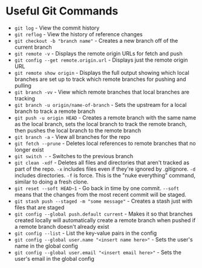 # Useful Git Commands
- `git log` - View the commit history
- `git reflog` - View the history of reference changes
- `git checkout -b "branch name"` - Creates a new branch off of the current branch
- `git remote -v` - Displays the remote origin URLs for fetch and push
- `git config --get remote.origin.url` - Displays just the remote origin URL
- `git remote show origin` - Displays the full output showing which local branches are set up to track which remote branches for pushing and pulling 
- `git branch -vv` - View which remote branches that local branches are tracking
- `git branch -u origin/name-of-branch` - Sets the upstream for a local branch to track a remote branch
- `git push -u origin HEAD` - Creates a remote branch with the same name as the local branch, sets the local branch to track the remote branch, then pushes the local branch to the remote branch
- `git branch -a` - View all branches for the repo
- `git fetch --prune` - Deletes local references to remote branches that no longer exist
- `git switch -` - Switches to the previous branch
- `git clean -xdf` - Deletes all files and directories that aren't tracked as part of the repo. `-x` includes files even if they're ignored by .gitignore. `-d` includes directories. `-f` is force. This is the "nuke everything" command, similar to doing a fresh clone.
- `git reset --soft HEAD~1` - Go back in time by one commit. `--soft` means that the changes from the most recent commit will be staged.
- `git stash push --staged -m "some message"` - Creates a stash just with files that are staged
- `git config --global push.default current` - Makes it so that branches created locally will automatically create a remote branch when pushed if a remote branch doesn't already exist
- `git config --list` - List the key-value pairs in the config
- `git config --global user.name "<insert name here>"` - Sets the user's name in the global config
- `git config --global user.email "<insert email here>"` - Sets the user's email in the global config
  
